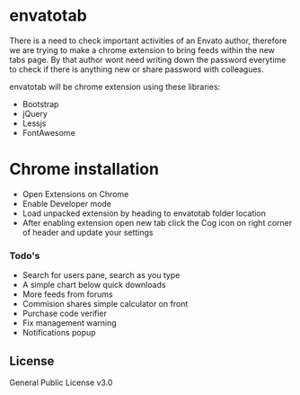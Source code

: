 envatotab
=========

There is a need to check important activities of an Envato author, therefore we are trying to make a chrome extension to bring feeds within the new tabs page. By that author wont need writing down the password everytime to check if there is anything new or share password with colleagues.

envatotab will be chrome extension using these libraries:

  - Bootstrap
  - jQuery
  - Lessjs
  - FontAwesome

# Chrome installation

 - Open Extensions on Chrome
 - Enable Developer mode
 - Load unpacked extension by heading to envatotab folder location
 - After enabling extension open new tab click the Cog icon on right corner of header and update your settings


### Todo's

 - Search for users pane, search as you type
 - A simple chart below quick downloads
 - More feeds from forums
 - Commision shares simple calculator on front
 - Purchase code verifier
 - Fix management warning
 - Notifications popup


License
----

General Public License v3.0

